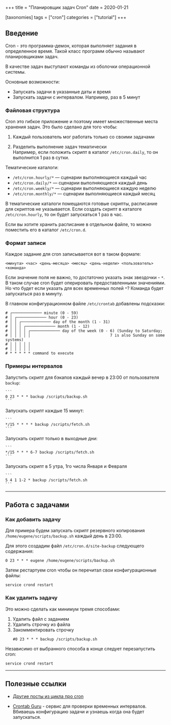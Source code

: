 +++
title = "Планировщик задач Cron"
date = 2020-01-21

[taxonomies]
tags = ["cron"]
categories = ["tutorial"]
+++

## Введение

Cron - это программа-демон, которая выполняет задания в определенное время. Такой класс программ обычно называют планировщиками задач.

В качестве задач выступают команды из оболочки операционной системы. 

Основные возможности:
- Запускать задачи в указанные даты и время
- Запускать задачи с интервалом. Например, раз в 5 минут

### Файловая структура

Cron это гибкое приложение и поэтому имеет множественные места хранения задач. Это было сделано для того чтобы:

1. Каждый пользователь мог работать только со своими задачами

2. Разделить выполнение задач тематически  
    Например, если положить скрипт в каталог `/etc/cron.daily`, то он выполнится 1 раз в сутки.
    
Тематические каталоги:

- `/etc/cron.hourly/*` — сценарии выполняющиеся каждый час
- `/etc/cron.daily/*` — сценарии выполняющиеся каждый день
- `/etc/cron.weekly/*` — сценарии выполняющиеся каждую неделю
- `/etc/cron.monthly/*` — сценарии выполняющиеся каждый месяц

В тематические каталоги помещаются готовые скрипты, расписание для скриптов не указывается. 
Если создать скрипт в каталоге `/etc/cron.hourly`, то он будет запускаться 1 раз в час. 

Если вы хотите хранить расписание в отдельном файле, то можно поместить его в каталог `/etc/cron.d`.

### Формат записи

Каждое задание для cron записывается вот в таком формате:

```
<минута> <час> <день-месяца> <месяц> <день-недели> <пользователь> <команда>
```

Если значение поля не важно, то достаточно указать знак звездочки - `*`. 
В таком случае cron будет оперировать предоставленными значениями.
Но что будет если указать для всех временных полей `*`? Команда будет запускаться раз в минуту.

В главном конфигурационном файле `/etc/crontab` добавлены подсказки:

```
# ┌───────────── minute (0 - 59)
# │ ┌───────────── hour (0 - 23)
# │ │ ┌───────────── day of the month (1 - 31)
# │ │ │ ┌───────────── month (1 - 12)
# │ │ │ │ ┌───────────── day of the week (0 - 6) (Sunday to Saturday;
# │ │ │ │ │                                   7 is also Sunday on some systems)
# │ │ │ │ │
# │ │ │ │ │
# * * * * * command to execute
```

### Примеры интервалов

Запустить скрипт для бэкапов каждый вечер в 23:00 от пользователя `backup`:

    ```
    0 23 * * * backup /scripts/backup.sh
    ```
    
Запускать скрипт каждые 15 минут:

    ```
    */15 * * * * backup /scripts/fetch.sh
    ```
    
Запускать скрипт только в выходные дни:

    ```
    */15 * * * 6-7 backup /scripts/fetch.sh
    ```
    
Запускать скрипт в 5 утра, 1го числа Января и Февраля

    ```
    5 4 1 1-2 * backup /scripts/fetch.sh
    ```

---

## Работа с задачами

### Как добавить задачу

Для примера будем запускать скрипт резервного копирования `/home/eugene/scripts/backup.sh` каждый день в 23:00.

Для этого создадим файл `/etc/cron.d/site-backup` следующего содержания:

```
0 23 * * * eugene /home/eugene/scripts/backup.sh
```

Затем рестартуем cron чтобы он перечитал свои конфигурационные файлы:

```shell script
service crond restart
```

### Как удалить задачу

Это можно сделать как минимум тремя способами:

1. Удалить файл с заданием
2. Удалить строчку из файла
3. Закомментировать строчку
    ```
    #0 23 * * * backup /scripts/backup.sh
    ```
   
Независимо от выбранного способа в конце следует перезапустить cron:

```shell script
service crond restart
```  
  
---

## Полезные ссылки

- [Другие посты из цикла про cron](/tags/cron)

- [Crontab Guru](https://crontab.guru/) - сервис для проверки временных интервалов. Вбиваешь конфигурацию задачи и узнаешь когда она будет запускаться.

